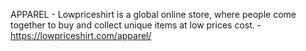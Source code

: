 APPAREL - Lowpriceshirt is a global online store, where people come together to buy and collect unique items at low prices cost. - https://lowpriceshirt.com/apparel/
